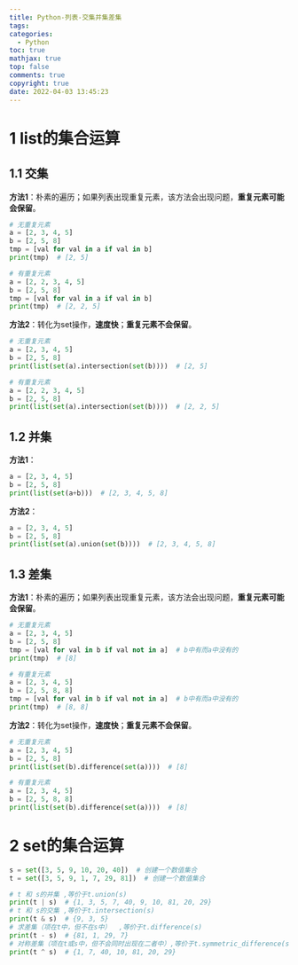 ```yaml
---
title: Python-列表-交集并集差集
tags:
categories:
  - Python
toc: true
mathjax: true
top: false
comments: true
copyright: true
date: 2022-04-03 13:45:23
---
```


# 1 list的集合运算

## 1.1 交集

**方法1**：朴素的遍历；如果列表出现重复元素，该方法会出现问题，**重复元素可能会保留**。

```python
# 无重复元素
a = [2, 3, 4, 5]
b = [2, 5, 8]
tmp = [val for val in a if val in b]
print(tmp)  # [2, 5]

# 有重复元素 
a = [2, 2, 3, 4, 5]
b = [2, 5, 8]
tmp = [val for val in a if val in b]
print(tmp)  # [2, 2, 5]
```

**方法2**：转化为set操作，**速度快**；**重复元素不会保留**。

```python
# 无重复元素
a = [2, 3, 4, 5]
b = [2, 5, 8]
print(list(set(a).intersection(set(b))))  # [2, 5]

# 有重复元素
a = [2, 2, 3, 4, 5]
b = [2, 5, 8]
print(list(set(a).intersection(set(b))))  # [2, 2, 5]
```

## 1.2 并集

**方法1**：

```python
a = [2, 3, 4, 5]
b = [2, 5, 8]
print(list(set(a+b)))  # [2, 3, 4, 5, 8]
```

**方法2**：

```python
a = [2, 3, 4, 5]
b = [2, 5, 8]
print(list(set(a).union(set(b))))  # [2, 3, 4, 5, 8]
```

## 1.3 差集

**方法1**：朴素的遍历；如果列表出现重复元素，该方法会出现问题，**重复元素可能会保留**。

```python
# 无重复元素
a = [2, 3, 4, 5]
b = [2, 5, 8]
tmp = [val for val in b if val not in a]  # b中有而a中没有的
print(tmp)  # [8]

# 有重复元素 
a = [2, 3, 4, 5]
b = [2, 5, 8, 8]
tmp = [val for val in b if val not in a]  # b中有而a中没有的
print(tmp)  # [8, 8]
```

**方法2**：转化为set操作，**速度快**；**重复元素不会保留**。

```python
# 无重复元素
a = [2, 3, 4, 5]
b = [2, 5, 8]
print(list(set(b).difference(set(a))))  # [8]

# 有重复元素 
a = [2, 3, 4, 5]
b = [2, 5, 8, 8]
print(list(set(b).difference(set(a))))  # [8]
```

# 2 set的集合运算

```python
s = set([3, 5, 9, 10, 20, 40])  # 创建一个数值集合
t = set([3, 5, 9, 1, 7, 29, 81])  # 创建一个数值集合

# t 和 s的并集 ,等价于t.union(s)
print(t | s)  # {1, 3, 5, 7, 40, 9, 10, 81, 20, 29}
# t 和 s的交集 ,等价于t.intersection(s)
print(t & s)  # {9, 3, 5}
# 求差集（项在t中，但不在s中）  ,等价于t.difference(s)
print(t - s)  # {81, 1, 29, 7}
# 对称差集（项在t或s中，但不会同时出现在二者中）,等价于t.symmetric_difference(s)
print(t ^ s)  # {1, 7, 40, 10, 81, 20, 29}
```

